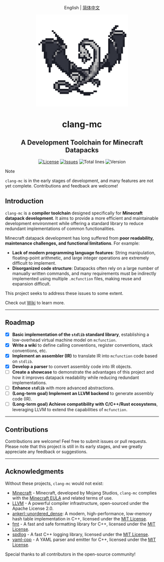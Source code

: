 <div align="center">

English | [简体中文](./README_CN.md)

<img width="300" src="https://github.com/xia-mc/clang-mc/blob/master/logo.png?raw=true" alt="logo">

# clang-mc

## A Development Toolchain for Minecraft Datapacks

[![License](https://img.shields.io/badge/license-Apache%202.0-blue.svg)](LICENSE)
[![Issues](https://img.shields.io/github/issues/xia-mc/clang-mc)](https://github.com/xia-mc/clang-mc/issues)
![Total lines](https://tokei.rs/b1/github/xia-mc/clang-mc?style=flat)
![Version](https://img.shields.io/badge/Minecraft-1.21_and_later-blue)

</div>

> [!NOTE]
> `clang-mc` is in the early stages of development, and many features are not yet complete. Contributions and feedback are welcome!

## Introduction

`clang-mc` is a **compiler toolchain** designed specifically for **Minecraft datapack development**. It aims to provide a more efficient and maintainable development environment while offering a standard library to reduce redundant implementations of common functionalities.

Minecraft datapack development has long suffered from **poor readability, maintenance challenges, and functional limitations**. For example:
- **Lack of modern programming language features**: String manipulation, floating-point arithmetic, and large integer operations are extremely difficult to implement.
- **Disorganized code structure**: Datapacks often rely on a large number of manually written commands, and many requirements must be indirectly implemented using multiple `.mcfunction` files, making reuse and expansion difficult.

This project seeks to address these issues to some extent.

Check out [Wiki](https://github.com/xia-mc/clang-mc/wiki) to learn more.

---

## Roadmap

- [x] **Basic implementation of the `stdlib` standard library**, establishing a low-overhead virtual machine model on `mcfunction`.
- [x] **Write a wiki** to define calling conventions, register conventions, stack conventions, etc.
- [x] **Implement an assembler (IR)** to translate IR into `mcfunction` code based on `stdlib`.
- [x] **Develop a parser** to convert assembly code into IR objects.
- [ ] **Create a showcase** to demonstrate the advantages of this project and how it improves datapack readability while reducing redundant implementations.
- [ ] **Enhance `stdlib`** with more advanced abstractions.
- [ ] **(Long-term goal) Implement an LLVM backend** to generate assembly code (IR).
- [ ] **(Long-term goal) Achieve compatibility with C/C++/Rust ecosystems**, leveraging LLVM to extend the capabilities of `mcfunction`.

---

## Contributions

Contributions are welcome! Feel free to submit issues or pull requests.  
Please note that this project is still in its early stages, and we greatly appreciate any feedback or suggestions.

---

## Acknowledgments

Without these projects, `clang-mc` would not exist:

- [Minecraft](https://www.minecraft.net) - Minecraft, developed by Mojang Studios, `clang-mc` complies with the [Minecraft EULA](https://www.minecraft.net/en-us/eula) and related terms of use.
- [LLVM](https://llvm.org) - A powerful compiler infrastructure, open-sourced under the Apache License 2.0.
- [ankerl::unordered_dense](https://github.com/martinus/unordered_dense): A modern, high-performance, low-memory hash table implementation in C++, licensed under the [MIT License](https://github.com/martinus/unordered_dense/blob/main/LICENSE).
- [fmt](https://fmt.dev/) - A fast and safe formatting library for C++, licensed under the [MIT License](https://github.com/fmtlib/fmt/blob/master/LICENSE.rst).
- [spdlog](https://github.com/gabime/spdlog) - A fast C++ logging library, licensed under the [MIT License](https://github.com/gabime/spdlog/blob/v1.x/LICENSE).
- [yaml-cpp](https://github.com/jbeder/yaml-cpp) - A YAML parser and emitter for C++, licensed under the [MIT License](https://github.com/jbeder/yaml-cpp/blob/master/LICENSE).

Special thanks to all contributors in the open-source community!
